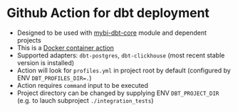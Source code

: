 # Github Action for dbt deployment

* Designed to be used with [mybi-dbt-core](https://github.com/kzzzr/mybi-dbt-core) module and dependent projects
* This is a [Docker container action](./Dockerfile)
* Supported adapters: `dbt-postgres`, `dbt-clickhouse` (most recent stable version is installed)
* Action will look for `profiles.yml` in project root by default (configured by ENV `DBT_PROFILES_DIR=.`)
* Action requires `command` input to be executed
* Project directory can be changed by supplying ENV `DBT_PROJECT_DIR` (e.g. to lauch subproject `./integration_tests`)

